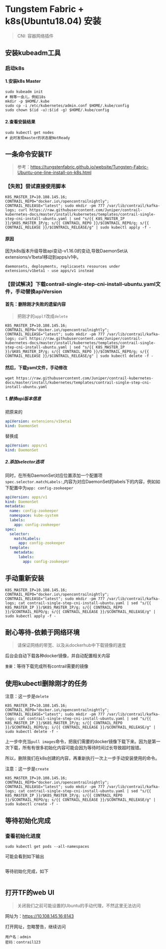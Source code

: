 # Tungstem Fabric + k8s(Ubuntu18.04) 安装

> CNI: 容器网络插件

## 安装kubeadm工具

### 启动k8s

#### 1.安装k8s Master
```shell
sudo kubeadm init
# 稍等一会儿，例如18s
mkdir -p $HOME/.kube
sudo cp -i /etc/kubernetes/admin.conf $HOME/.kube/config
sudo chown $(id -u):$(id -g) $HOME/.kube/config
```

#### 2.查看安装结果
```shell
sudo kubectl get nodes
# 此时发现master的状态是NotReady
```

## 一条命令安装TF

> 参考：https://tungstenfabric.github.io/website/Tungsten-Fabric-Ubuntu-one-line-install-on-k8s.html

### 【失败】尝试直接使用脚本
```shell
K8S_MASTER_IP=10.108.145.16; CONTRAIL_REPO="docker.io\/opencontrailnightly"; CONTRAIL_RELEASE="latest"; sudo mkdir -pm 777 /var/lib/contrail/kafka-logs; curl https://raw.githubusercontent.com/Juniper/contrail-kubernetes-docs/master/install/kubernetes/templates/contrail-single-step-cni-install-ubuntu.yaml | sed "s/{{ K8S_MASTER_IP }}/$K8S_MASTER_IP/g; s/{{ CONTRAIL_REPO }}/$CONTRAIL_REPO/g; s/{{ CONTRAIL_RELEASE }}/$CONTRAIL_RELEASE/g" | sudo kubectl apply -f -
```


#### 原因

因为k8s版本升级导致api变动-v1.16.0的变动,导致DaemonSet从extensions/v1beta1移动到apps/v1中。

```shell
daemonsets, deployments, replicasets resources under extensions/v1beta1 - use apps/v1 instead
```


### 【尝试解决】下载contrail-single-step-cni-install-ubuntu.yaml文件，手动替换apiVersion

#### 首先：删除刚才失败的遗留内容
> 把刚才的`applf`改成`delete`

```shell
K8S_MASTER_IP=10.108.145.16; CONTRAIL_REPO="docker.io\/opencontrailnightly"; CONTRAIL_RELEASE="latest"; sudo mkdir -pm 777 /var/lib/contrail/kafka-logs; curl https://raw.githubusercontent.com/Juniper/contrail-kubernetes-docs/master/install/kubernetes/templates/contrail-single-step-cni-install-ubuntu.yaml | sed "s/{{ K8S_MASTER_IP }}/$K8S_MASTER_IP/g; s/{{ CONTRAIL_REPO }}/$CONTRAIL_REPO/g; s/{{ CONTRAIL_RELEASE }}/$CONTRAIL_RELEASE/g" | sudo kubectl delete -f -
```

#### 然后，下载yaml文件，手动修改
```shell
wget https://raw.githubusercontent.com/Juniper/contrail-kubernetes-docs/master/install/kubernetes/templates/contrail-single-step-cni-install-ubuntu.yaml
```

##### 1.替换api版本信息 
把原来的
```yaml
apiVersion: extensions/v1beta1
kind: DaemonSet
```
替换成
```yaml
apiVersion: apps/v1
kind: DaemonSet
```

##### 2.添加selector选项
同时，在所有DaemonSet对应位置添加一个配置项`spec.selector.matchLabels:`,内容为对应DaemonSet的labels下的内容，例如如下配置中为`app: config-zookeeper`
```yaml
apiVersion: apps/v1
kind: DaemonSet
metadata:
  name: config-zookeeper
  namespace: kube-system
  labels:
    app: config-zookeeper
spec:
  selector:
    matchLabels:
      app: config-zookeeper
  template:
    metadata:
      labels:
        app: config-zookeeper
```

## 手动重新安装

```shell
K8S_MASTER_IP=10.108.145.16; CONTRAIL_REPO="docker.io\/opencontrailnightly"; CONTRAIL_RELEASE="latest"; sudo mkdir -pm 777 /var/lib/contrail/kafka-logs; cat contrail-single-step-cni-install-ubuntu.yaml | sed "s/{{ K8S_MASTER_IP }}/$K8S_MASTER_IP/g; s/{{ CONTRAIL_REPO }}/$CONTRAIL_REPO/g; s/{{ CONTRAIL_RELEASE }}/$CONTRAIL_RELEASE/g" | sudo kubectl apply -f -
```

## 耐心等待-依赖于网络环境

> 请保证网络的带宽、以及从dockerhub中下载镜像的速度

后台会自动下载各种docker镜像，并自动配置相关内容

`重要`：等待下载完成所有contrail需要的镜像

## 使用kubectl删除刚才的任务

注意：这一步是`delete`
```shell
K8S_MASTER_IP=10.108.145.16; CONTRAIL_REPO="docker.io\/opencontrailnightly"; CONTRAIL_RELEASE="latest"; sudo mkdir -pm 777 /var/lib/contrail/kafka-logs; cat contrail-single-step-cni-install-ubuntu.yaml | sed "s/{{ K8S_MASTER_IP }}/$K8S_MASTER_IP/g; s/{{ CONTRAIL_REPO }}/$CONTRAIL_REPO/g; s/{{ CONTRAIL_RELEASE }}/$CONTRAIL_RELEASE/g" | sudo kubectl delete -f -
```

上一步中充当`pull images`命令，把我们需要的docker镜像下载下来。因为是第一次下载，所有有很多初始化内容可能会因为等待时间过长导致超时报错。

所以，删除我们在k8s创建的内容，再重新执行一次上一步手动安装使用的命令。

注意：这一步是`create`
```shell
K8S_MASTER_IP=10.108.145.16; CONTRAIL_REPO="docker.io\/opencontrailnightly"; CONTRAIL_RELEASE="latest"; sudo mkdir -pm 777 /var/lib/contrail/kafka-logs; cat contrail-single-step-cni-install-ubuntu.yaml | sed "s/{{ K8S_MASTER_IP }}/$K8S_MASTER_IP/g; s/{{ CONTRAIL_REPO }}/$CONTRAIL_REPO/g; s/{{ CONTRAIL_RELEASE }}/$CONTRAIL_RELEASE/g" | sudo kubectl create -f -
```

## 等待初始化完成

### 查看初始化进度

```shell
sudo kubectl get pods --all-namespaces
```
可能会看到如下输出
```shell

```
等待初始化完成，如下
```shell
```

## 打开TF的web UI

> 关闭我们之前可能设置的Ubuntu的手动代理，不然这里无法访问

网址为：https://10.108.145.16:8143

打开网址，忽略警告，继续访问

```shell
用户名：admin
密码：contrail123
```
